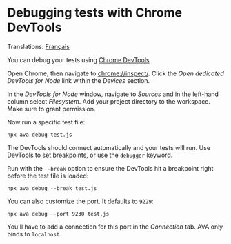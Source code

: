 # Debugging tests with Chrome DevTools

Translations: [Français](https://github.com/avajs/ava-docs/blob/master/fr_FR/docs/recipes/debugging-with-chrome-devtools.md)

You can debug your tests using [Chrome DevTools](https://developers.google.com/web/tools/chrome-devtools).

Open Chrome, then navigate to <chrome://inspect/>. Click the *Open dedicated DevTools for Node* link within the *Devices* section.

In the *DevTools for Node* window, navigate to *Sources* and in the left-hand column select *Filesystem*. Add your project directory to the workspace. Make sure to grant permission.

Now run a specific test file:

```console
npx ava debug test.js
```

The DevTools should connect automatically and your tests will run. Use DevTools to set breakpoints, or use the `debugger` keyword.

Run with the `--break` option to ensure the DevTools hit a breakpoint right before the test file is loaded:

```console
npx ava debug --break test.js
```

You can also customize the port. It defaults to `9229`:

```console
npx ava debug --port 9230 test.js
```

You'll have to add a connection for this port in the *Connection* tab. AVA only binds to `localhost`.
